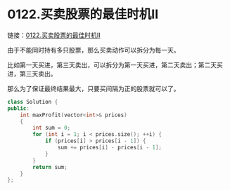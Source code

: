 # 0122.买卖股票的最佳时机II

链接：[0122.买卖股票的最佳时机II](https://leetcode.cn/problems/best-time-to-buy-and-sell-stock-ii/)

由于不能同时持有多只股票，那么买卖动作可以拆分为每一天。

比如第一天买进，第三天卖出，可以拆分为第一天买进，第二天卖出；第二天买进，第三天卖出。

那么为了保证最终结果最大，只要买间隔为正的股票就可以了。

```c++
class Solution {
public:
    int maxProfit(vector<int>& prices)
    {
        int sum = 0;
        for (int i = 1; i < prices.size(); ++i) {
            if (prices[i] > prices[i - 1]) {
                sum += prices[i] - prices[i - 1];
            }
        }
        return sum;
    }
};

```


